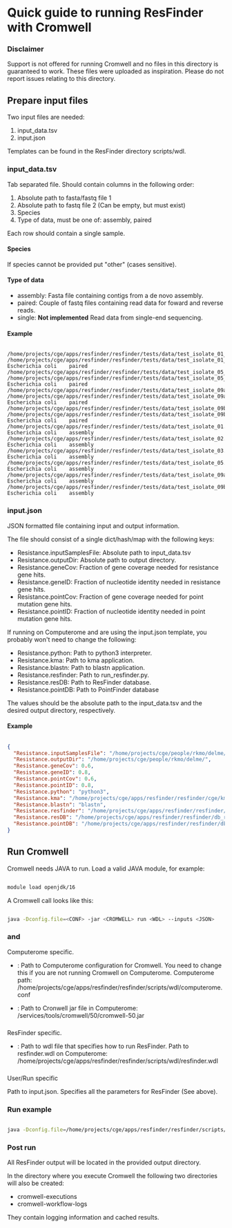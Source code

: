 # Quick guide to running ResFinder with Cromwell

### Disclaimer
Support is not offered for running Cromwell and no files in this directory is
guaranteed to work. These files were uploaded as inspiration. Please do not
report issues relating to this directory.

## Prepare input files

Two input files are needed:

1. input_data.tsv
2. input.json

Templates can be found in the ResFinder directory scripts/wdl.

### input_data.tsv
Tab separated file. Should contain columns in the following order:

1. Absolute path to fasta/fastq file 1
2. Absolute path to fastq file 2 (Can be empty, but must exist)
3. Species
4. Type of data, must be one of: assembly, paired

Each row should contain a single sample.

#### Species
If species cannot be provided put "other" (cases sensitive).

#### Type of data
* assembly: Fasta file containing contigs from a de novo assembly.
* paired: Couple of fastq files containing read data for foward and reverse
reads.
* single: **Not implemented** Read data from single-end sequencing.


#### Example
```

/home/projects/cge/apps/resfinder/resfinder/tests/data/test_isolate_01_1.fq	/home/projects/cge/apps/resfinder/resfinder/tests/data/test_isolate_01_2.fq	Escherichia	coli	paired
/home/projects/cge/apps/resfinder/resfinder/tests/data/test_isolate_05_1.fq	/home/projects/cge/apps/resfinder/resfinder/tests/data/test_isolate_05_2.fq	Escherichia	coli	paired
/home/projects/cge/apps/resfinder/resfinder/tests/data/test_isolate_09a_1.fq	/home/projects/cge/apps/resfinder/resfinder/tests/data/test_isolate_09a_2.fq	Escherichia	coli	paired
/home/projects/cge/apps/resfinder/resfinder/tests/data/test_isolate_09b_1.fq	/home/projects/cge/apps/resfinder/resfinder/tests/data/test_isolate_09b_2.fq	Escherichia	coli	paired
/home/projects/cge/apps/resfinder/resfinder/tests/data/test_isolate_01.fa		Escherichia	coli	assembly
/home/projects/cge/apps/resfinder/resfinder/tests/data/test_isolate_02.fa		Escherichia	coli	assembly
/home/projects/cge/apps/resfinder/resfinder/tests/data/test_isolate_03.fa		Escherichia	coli	assembly
/home/projects/cge/apps/resfinder/resfinder/tests/data/test_isolate_05.fa		Escherichia	coli	assembly
/home/projects/cge/apps/resfinder/resfinder/tests/data/test_isolate_09a.fa		Escherichia	coli	assembly
/home/projects/cge/apps/resfinder/resfinder/tests/data/test_isolate_09b.fa		Escherichia	coli	assembly

```

### input.json
JSON formatted file containing input and output information.

The file should consist of a single dict/hash/map with the following keys:
* Resistance.inputSamplesFile: Absolute path to input_data.tsv
* Resistance.outputDir: Absolute path to output directory.
* Resistance.geneCov: Fraction of gene coverage needed for resistance gene hits.
* Resistance.geneID: Fraction of nucleotide identity needed in resistance gene
hits.
* Resistance.pointCov: Fraction of gene coverage needed for point mutation gene
hits.
* Resistance.pointID: Fraction of nucleotide identity needed in point mutation gene
hits.

If running on Computerome and are using the input.json template, you probably
won't need to change the following:
* Resistance.python: Path to python3 interpreter.
* Resistance.kma: Path to kma application.
* Resistance.blastn: Path to blastn application.
* Resistance.resfinder: Path to run_resfinder.py.
* Resistance.resDB: Path to ResFinder database.
* Resistance.pointDB: Path to PointFinder database

The values should be the absolute path to the input_data.tsv and the desired
output directory, respectively.

#### Example

```json

{
  "Resistance.inputSamplesFile": "/home/projects/cge/people/rkmo/delme/res_input.tsv",
  "Resistance.outputDir": "/home/projects/cge/people/rkmo/delme/",
  "Resistance.geneCov": 0.6,
  "Resistance.geneID": 0.8,
  "Resistance.pointCov": 0.6,
  "Resistance.pointID": 0.8,
  "Resistance.python": "python3",
  "Resistance.kma": "/home/projects/cge/apps/resfinder/resfinder/cge/kma/kma",
  "Resistance.blastn": "blastn",
  "Resistance.resfinder": "/home/projects/cge/apps/resfinder/resfinder/run_resfinder.py",
  "Resistance.resDB": "/home/projects/cge/apps/resfinder/resfinder/db_resfinder",
  "Resistance.pointDB": "/home/projects/cge/apps/resfinder/resfinder/db_pointfinder"
}

```

## Run Cromwell

Cromwell needs JAVA to run. Load a valid JAVA module, for example:

```bash

module load openjdk/16

```

A Cromwell call looks like this:

```bash

java -Dconfig.file=<CONF> -jar <CROMWELL> run <WDL> --inputs <JSON>

```

### <CONF> and <CROMWELL>
Computerome specific.

* <CONF>: Path to Computerome configuration for Cromwell. You need to change
this if you are not running Cromwell on Computerome. Computerome path:
/home/projects/cge/apps/resfinder/resfinder/scripts/wdl/computerome.conf

* <CROMWELL>: Path to Cronwell jar file in Computerome:
/services/tools/cromwell/50/cromwell-50.jar

### <WDL>
ResFinder specific.

* <WDL>: Path to wdl file that specifies how to run ResFinder. Path to
resfinder.wdl on Computerome:
/home/projects/cge/apps/resfinder/resfinder/scripts/wdl/resfinder.wdl

### <JSON>
User/Run specific

Path to input.json. Specifies all the parameters for ResFinder (See above).

### Run example

```bash

java -Dconfig.file=/home/projects/cge/apps/resfinder/resfinder/scripts/wdl/computerome.conf -jar /services/tools/cromwell/50/cromwell-50.jar run /home/projects/cge/apps/resfinder/resfinder/scripts/wdl/resfinder.wdl --inputs /home/projects/cge/apps/resfinder/resfinder/scripts/wdl/input.json

```

### Post run

All ResFinder output will be located in the provided output directory.

In the directory where you execute Cromwell the following two directories will
also be created:
* cromwell-executions
* cromwell-workflow-logs

They contain logging information and cached results.
